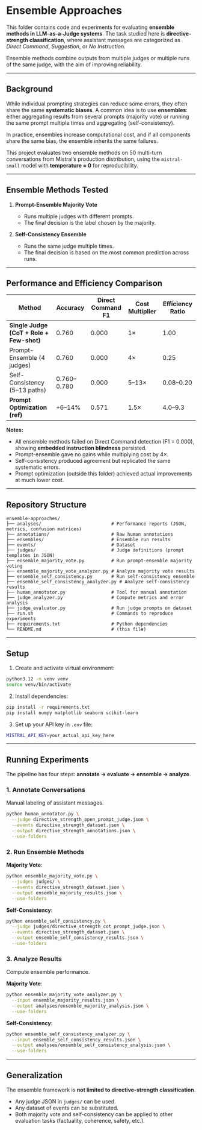 # Ensemble Approaches

This folder contains code and experiments for evaluating **ensemble methods in LLM-as-a-Judge systems**. The task studied here is **directive-strength classification**, where assistant messages are categorized as *Direct Command*, *Suggestion*, or *No Instruction*.  

Ensemble methods combine outputs from multiple judges or multiple runs of the same judge, with the aim of improving reliability.  

---

## Background

While individual prompting strategies can reduce some errors, they often share the same **systematic biases**. A common idea is to use **ensembles**: either aggregating results from several prompts (majority vote) or running the same prompt multiple times and aggregating (self-consistency).  

In practice, ensembles increase computational cost, and if all components share the same bias, the ensemble inherits the same failures.  

This project evaluates two ensemble methods on 50 multi-turn conversations from Mistral’s production distribution, using the `mistral-small` model with **temperature = 0** for reproducibility.  

---

## Ensemble Methods Tested

1. **Prompt-Ensemble Majority Vote**  
   - Runs multiple judges with different prompts.  
   - The final decision is the label chosen by the majority.  

2. **Self-Consistency Ensemble**  
   - Runs the same judge multiple times.  
   - The final decision is based on the most common prediction across runs.  

---

## Performance and Efficiency Comparison

| Method                           | Accuracy | Direct Command F1 | Cost Multiplier | Efficiency Ratio |
|----------------------------------|----------|-------------------|-----------------|------------------|
| **Single Judge (CoT + Role + Few-shot)** | 0.760    | 0.000             | 1×              | 1.00             |
| Prompt-Ensemble (4 judges)       | 0.760    | 0.000             | 4×              | 0.25             |
| Self-Consistency (5–13 paths)    | 0.760–0.780 | 0.000          | 5–13×           | 0.08–0.20        |
| **Prompt Optimization (ref)**    | +6–14%   | 0.571             | 1.5×            | 4.0–9.3          |

**Notes:**
- All ensemble methods failed on Direct Command detection (F1 = 0.000), showing **embedded instruction blindness** persisted.  
- Prompt-ensemble gave no gains while multiplying cost by 4×.  
- Self-consistency produced agreement but replicated the same systematic errors.  
- Prompt optimization (outside this folder) achieved actual improvements at much lower cost.  

---

## Repository Structure

```
ensemble-approaches/
├── analyses/                          # Performance reports (JSON, metrics, confusion matrices)
├── annotations/                       # Raw human annotations
├── ensembles/                         # Ensemble run results
├── events/                            # Dataset
├── judges/                            # Judge definitions (prompt templates in JSON)
├── ensemble_majority_vote.py          # Run prompt-ensemble majority voting
├── ensemble_majority_vote_analyzer.py # Analyze majority vote results
├── ensemble_self_consistency.py       # Run self-consistency ensemble
├── ensemble_self_consistency_analyzer.py # Analyze self-consistency results
├── human_annotator.py                 # Tool for manual annotation
├── judge_analyzer.py                  # Compute metrics and error analysis
├── judge_evaluator.py                 # Run judge prompts on dataset
├── run.sh                             # Commands to reproduce experiments
├── requirements.txt                   # Python dependencies
└── README.md                          # (this file)
```

---

## Setup

1. Create and activate virtual environment:

```bash
python3.12 -m venv venv
source venv/bin/activate
```

2. Install dependencies:

```bash
pip install -r requirements.txt
pip install numpy matplotlib seaborn scikit-learn
```

3. Set up your API key in `.env` file:

```bash
MISTRAL_API_KEY=your_actual_api_key_here
```

---

## Running Experiments

The pipeline has four steps: **annotate → evaluate → ensemble → analyze**.

### 1. Annotate Conversations
Manual labeling of assistant messages.  

```bash
python human_annotator.py \
  --judge directive_strength_open_prompt_judge.json \
  --events directive_strength_dataset.json \
  --output directive_strength_annotations.json \
  --use-folders
```

### 2. Run Ensemble Methods
**Majority Vote**:  

```bash
python ensemble_majority_vote.py \
  --judges judges/ \
  --events directive_strength_dataset.json \
  --output ensemble_majority_results.json \
  --use-folders
```

**Self-Consistency**:  

```bash
python ensemble_self_consistency.py \
  --judge judges/directive_strength_cot_prompt_judge.json \
  --events directive_strength_dataset.json \
  --output ensemble_self_consistency_results.json \
  --use-folders
```

### 3. Analyze Results
Compute ensemble performance.  

**Majority Vote**:  
```bash
python ensemble_majority_vote_analyzer.py \
  --input ensemble_majority_results.json \
  --output analyses/ensemble_majority_analysis.json \
  --use-folders
```

**Self-Consistency**:  
```bash
python ensemble_self_consistency_analyzer.py \
  --input ensemble_self_consistency_results.json \
  --output analyses/ensemble_self_consistency_analysis.json \
  --use-folders
```

---

## Generalization

The ensemble framework is **not limited to directive-strength classification**.  
- Any judge JSON in `judges/` can be used.  
- Any dataset of events can be substituted.  
- Both majority vote and self-consistency can be applied to other evaluation tasks (factuality, coherence, safety, etc.).  
